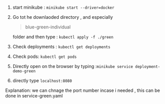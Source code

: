 1) start minikube : ``minikube start --driver=docker``

2) Go tot he downlaoded directory , and especially <blockquote>blue-green-individual</blockquote> folder and then type : ``kubectl apply -f ./green``

3) Check deployments : ``kubectl get deployments``

4) Check pods: ``kubectl get pods ``

5) Directly open on the browser by typing :``minikube service deployment-demo-green``

6) directly type ``localhost:8080 ``
   
 Explanation: we can chnage the port number incase i needed , this can be done in service-green.yaml
